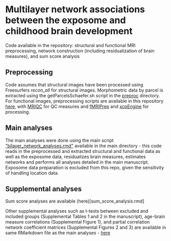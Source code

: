 # Multilayer network associations between the exposome and childhood brain development

Code available in the repository: structural and functional MRI preprocessing, network construction (including residualization of brain measures), and sum score analysis

## Preprocessing

Code assumes that structural images have been processed using Freesurfers _recon_all_ for structural images. Morphometric data by parcel is extracted using the getParcelsSchaefer.sh script in the [preproc](/preproc/) directory. For functional images, preprocessing scripts are available in this repository [here](/preproc/), with [MRIQC](/preproc/mriqc) for QC measures and [fMRIPrep](/preproc/fmriprep) and [xcpEngine](/preproc/xcpEngine) for processing.

## Main analyses

The main analyses were done using the main script ["bilayer_network_analyses.rmd"](bilayer_network_analyses.rmd) available in the main directory - this code reads in the preprocessed and extracted structural and functional data as well as the exposome data, residualizes brain measures, estimates networks and performs all analyses detailed in the main manuscript.  Exposome data preparation is excluded from this repo, given the sensitivity of handling location data.

## Supplemental analyses

Sum score analyses are available (here)[sum_score_analysis.rmd]

Other supplemental analyses such as t-tests between excluded and included groups (Supplemental Tables 1 and 2 in the manuscript), age-brain measure correlations (Supplemental Figure 1), and partial correlation network coefficient matrices (Supplemental Figures 2 and 3) are available in same RMarkdown file as the main analyses - [here](bilayer_network_analyses.rmd)
